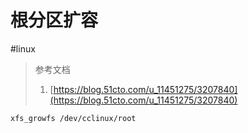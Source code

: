 # 根分区扩容

<!--more-->
#linux 

> 参考文档
> 
> 1.  [https://blog.51cto.com/u_11451275/3207840](https://blog.51cto.com/u_11451275/3207840)

```sh
xfs_growfs /dev/cclinux/root
```
